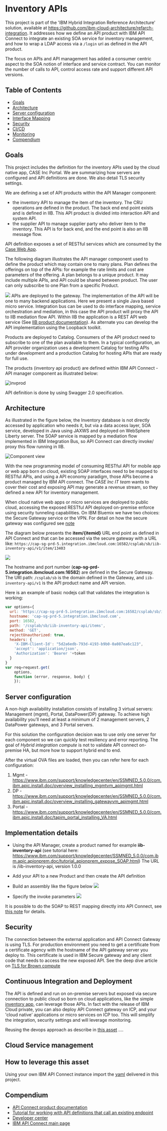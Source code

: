 # Inventory APIs

This project is part of the 'IBM Hybrid Integration Reference Architecture' solution, available at https://github.com/ibm-cloud-architecture/refarch-integration. It addresses how we define an API product with IBM API Connect to integrate an existing SOA service for inventory management, and how to wrap a LDAP access via a `/login` uri as defined in the API product.

The focus on APIs and API management has added a consumer centric aspect to the SOA notion of interface and service contract. You can monitor the number of calls to API, control access rate and support different API versions.

## Table of Contents
* [Goals](https://github.com/ibm-cloud-architecture/refarch-integration-api#goals)
* [Architecture](https://github.com/ibm-cloud-architecture/refarch-integration-api#architecture)
* [Server configuration](https://github.com/ibm-cloud-architecture/refarch-integration-api#server-configuration)
* [Interface Mapping](https://github.com/ibm-cloud-architecture/refarch-integration-api#implementation-details)
* [Security](https://github.com/ibm-cloud-architecture/refarch-integration-api#security)
* [CI/CD](https://github.com/ibm-cloud-architecture/refarch-integration-api#continuous-integration)
* [Monitoring](https://github.com/ibm-cloud-architecture/refarch-integration-api#cloud-service-management)
* [Compendium](https://github.com/ibm-cloud-architecture/refarch-integration-api#compendium)

## Goals
This project includes the definition for the inventory APIs used by the cloud native app, CASE Inc Portal. We are summarizing how servers are configured and API definitions are done. We also detail TLS security settings.

We are defining a set of API products within the API Manager component:
* the inventory API to manage the item of the inventory. The CRU operations are defined in the product. The back end end point exists and is defined in IIB. This API product is divided into interaction API and system API.
* the supplier API to manage supplier party who deliver item to the inventory. This API is for back end, and the end point is also an IIB message flow.

API definition exposes a set of RESTful services which are consumed by the [Case Web App](https://github.com/ibm-cloud-architecture/refarch-caseinc-app).

The following diagram illustrates the API manager component used to define the product which may contain one to many plans. Plan defines the offerings on top of the APIs: for example the rate limits and cost are parameters of the offering. A plan belongs to a unique product. It may include multiple APIs, and API could be shared between product. The user can only subscribe to one Plan from a specific Product.

![](docs/api-mgr-api.png)
APIs are deployed to the gateway. The implementation of the API will be one to many backend applications. Here we present a single Java based micro service. Integration bus can be used to do interface mapping, service orchestration and mediation, in this case the API product will proxy the API to IIB mediation flow API. Within IIB the application is a REST API web service (See [IIB product documentation](https://www.ibm.com/support/knowledgecenter/SSMKHH_10.0.0/com.ibm.etools.mft.doc/bi12016_.htm)). As alternate you can develop the API implementation using the Loopback toolkit.

Products are deployed to Catalog. Consumers of the API product need to subscribe to one of the plan available to them.
In a typical configuration, an API provider organization uses a development Catalog for testing APIs under development and a production Catalog for hosting APIs that are ready for full use.

The products (inventory api product) are defined within IBM API Connect - API manager component as illustrated below:

![invprod](docs/inventory-product.png)  

API definition is done by using Swagger 2.0 specification.

## Architecture
As illustrated in the figure below, the Inventory database is not directly accessed by application who needs it, but via a data access layer, SOA service, developed in Java using JAXWS and deployed on WebSphere Liberty server. The SOAP service is mapped by a mediation flow implemented in IBM Integration Bus, so API Connect can directly invoke/ proxy this flow running in IIB.

![Component view](docs/cp-phy-view1.png)  

With the new programming model of consuming RESTful API for mobile app or web app born on cloud, existing SOAP interfaces need to be mapped to RESTful APIs, and using a API economy paradigm, those APIs become a product managed by IBM API connect. The *CASE Inc IT team* wants to cover their cost and exposing API may generate a revenue stream, so they defined a new API for inventory management.

When cloud native web apps or micro services are deployed to public cloud, accessing the exposed RESTful API deployed on-premise enforce using security tunneling capabilities. On IBM Bluemix we have two choices: the Secure Gateway service or the VPN. For detail on how the secure gateway was configured see [note](https://github.com/ibm-cloud-architecture/refarch-integration-utilities/blob/master/docs/ConfigureSecureGateway.md)

The diagram below presents the **item/{itemid}** URL end point as defined in API Connect and that can be accessed via the secure gateway with a URL like: `https://cap-sg-prd-5.integration.ibmcloud.com:16582/csplab/sb/iib-inventory-api/v1/item/13403`   

![](docs/item-id.png)

The hostname and port number (**cap-sg-prd-5.integration.ibmcloud.com:16582**) are defined in the Secure Gateway. The URI path: `/csplab/sb` is the domain defined in the Gateway, and `iib-inventory-api/v1` is the API product name and API version.


Here is an example of basic nodejs call that validates the integration is working:
```javascript
var options={
  url: 'https://cap-sg-prd-5.integration.ibmcloud.com:16582/csplab/sb/iib-inventory-api/items',
  hostname: 'cap-sg-prd-5.integration.ibmcloud.com',
  port: 16582,
  path: '/csplab/sb/iib-inventory-api/items',
  method: 'GET',
  rejectUnauthorized: true,
  headers: {
    'X-IBM-Client-Id': "5d2a6edb-793d-4193-b9b0-0a087ea6c123",
    'accept': 'application/json',
    'Authorization': 'Bearer '+token
  }
}
var req=request.get(
    options,
    function (error, response, body) {
    });
```

## Server configuration
A non-high availability installation consists of installing 3 virtual servers: Management (mgmt), Portal, DataPower(DP) gateway. To achieve high availability you’ll need at least a minimum of 2 management servers, 2 DataPower gateways, and 3 Portal servers.

For this solution the configuration decision was to use only one server for each component so we can quickly test resiliency and error reporting. The goal of *Hybrid integration compute* is not to validate API connect on-premise HA, but more how to support hybrid end to end.

After the virtual OVA files are loaded, then you can refer here for each configuration:
1. Mgmt -
https://www.ibm.com/support/knowledgecenter/en/SSMNED_5.0.0/com.ibm.apic.install.doc/overview_installing_mgmtvm_apimgmt.html
2. DP -
https://www.ibm.com/support/knowledgecenter/en/SSMNED_5.0.0/com.ibm.apic.install.doc/overview_installing_gatewayvm_apimgmt.html
3. Portal -
https://www.ibm.com/support/knowledgecenter/en/SSMNED_5.0.0/com.ibm.apic.install.doc/tapim_portal_installing_VA.html


## Implementation details

* Using the API Manager, create a product named for example **iib-inventory-api** (see tutorial here: https://www.ibm.com/support/knowledgecenter/SSMNED_5.0.0/com.ibm.apic.apionprem.doc/tutorial_apionprem_expose_SOAP.html)
 The URL is /iib-inventory-api, version 1.0.0

* Add your API to a new Product and then create the API definition

* Build an assembly like the figure below
![](docs/apic-iib-flow.png)

* Specify the invoke parameters
![](invoke-detail.png)

It is possible to do the SOAP to REST mapping directly into API Connect, see [this note](docs/apic-to-soap.md) for details.

## Security
The connection between the external application and API Connect Gateway is using TLS. For production environment you need to get a certificate from a certificate agency with the hostname of the API gateway server you deploy to. This certificate is used in IBM Secure gateway and any client code that needs to access the new exposed API. See the deep dive article on [TLS for Brown compute](https://github.com/ibm-cloud-architecture/refarch-integration/blob/master/docs/TLS.md)

## Continuous Integration and Deployment
The API is defined and run on on-premise servers but exposed via secure connection to public cloud so born on cloud applications, like the simple [inventory app](https://github.com/ibm-cloud-architecture/refarch-caseinc-app), can leverage those APIs.
In fact with the release of IBM Cloud private, you can also deploy API Connect gateway on ICP, and your 'cloud native' applications or micro services on ICP too. This will simplify the integration, security settings and will leverage monitoring.

Reusing the devops approach as describe in [this asset](https://github.com/ibm-cloud-architecture/refarch-hybridcloud-blueportal-api/blob/master/HybridDevOpsForAPIC.pdf) ....

## Cloud Service management

## How to leverage this asset
Using your own IBM API Connect instance import the [yaml](https://github.com/ibm-cloud-architecture/refarch-integration-api/blob/master/apiconnect/iib-inventory-api_1.0.0.yaml) delivered in this project.

## Compendium
* [API Connect product documentation](https://www.ibm.com/support/knowledgecenter/en/SSMNED_5.0.0/mapfiles/getting_started.html)
* [Tutorial for working with API definitions that call an existing endpoint](https://www.ibm.com/support/knowledgecenter/en/SSMNED_5.0.0/com.ibm.apic.toolkit.doc/tutorial_cli_api_def_working.html)
* [Developer center](https://developer.ibm.com/apiconnect/)
* [IBM API Connect main page](https://www.ibm.com/cloud/api-connect)
